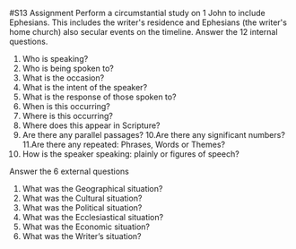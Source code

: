 #S13 Assignment
Perform a circumstantial study on 1 John to include Ephesians.
This includes the writer's residence and Ephesians (the writer's home church) also secular
events on the timeline.
Answer the 12 internal questions.
1. Who is speaking?
2. Who is being spoken to?
3. What is the occasion?
4. What is the intent of the speaker?
5. What is the response of those spoken to?
6. When is this occurring?
7. Where is this occurring?
8. Where does this appear in Scripture?
9. Are there any parallel passages?
10.Are there any significant numbers?
11.Are there any repeated: Phrases, Words or Themes?
12. How is the speaker speaking: plainly or figures of speech?

Answer the 6 external questions
1. What was the Geographical situation?
2. What was the Cultural situation?
3. What was the Political situation?
4. What was the Ecclesiastical situation?
5. What was the Economic situation?
6. What was the Writer’s situation?
